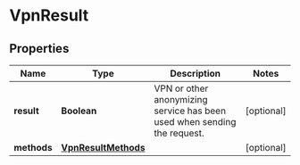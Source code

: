 

# VpnResult


## Properties

| Name | Type | Description | Notes |
|------------ | ------------- | ------------- | -------------|
|**result** | **Boolean** | VPN or other anonymizing service has been used when sending the request. |  [optional] |
|**methods** | [**VpnResultMethods**](VpnResultMethods.md) |  |  [optional] |



